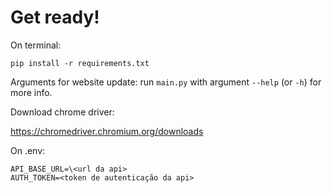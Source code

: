 # Get ready!

On terminal:

`pip install -r requirements.txt`

Arguments for website update: run `main.py` with argument `--help` (or `-h`) for more info.

Download chrome driver:

https://chromedriver.chromium.org/downloads

On .env:

```
API_BASE_URL=\<url da api>
AUTH_TOKEN=<token de autenticação da api>
```
